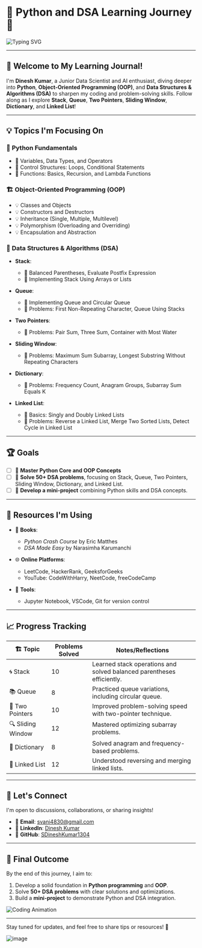 # 🚀 Python and DSA Learning Journey 🚀  

![Typing SVG](https://readme-typing-svg.herokuapp.com?font=Fira+Code&size=24&pause=1000&color=F70000&center=true&vCenter=true&width=600&lines=Mastering+Python+%26+DSA;Focusing+on+Core+Concepts+%26+Problem+Solving)  

---

## 👋 Welcome to My Learning Journal!  

I'm **Dinesh Kumar**, a Junior Data Scientist and AI enthusiast, diving deeper into **Python**, **Object-Oriented Programming (OOP)**, and **Data Structures & Algorithms (DSA)** to sharpen my coding and problem-solving skills. Follow along as I explore **Stack**, **Queue**, **Two Pointers**, **Sliding Window**, **Dictionary**, and **Linked List**!  

---

## 💡 **Topics I'm Focusing On**  

### 🐍 **Python Fundamentals**  
- 🎯 Variables, Data Types, and Operators  
- 🎯 Control Structures: Loops, Conditional Statements  
- 🎯 Functions: Basics, Recursion, and Lambda Functions  

### 🏗️ **Object-Oriented Programming (OOP)**  
- 💡 Classes and Objects  
- 💡 Constructors and Destructors  
- 💡 Inheritance (Single, Multiple, Multilevel)  
- 💡 Polymorphism (Overloading and Overriding)  
- 💡 Encapsulation and Abstraction  

### 🧮 **Data Structures & Algorithms (DSA)**  
- **Stack**:  
  - 🔄 Balanced Parentheses, Evaluate Postfix Expression  
  - 🔄 Implementing Stack Using Arrays or Lists  

- **Queue**:  
  - 🔄 Implementing Queue and Circular Queue  
  - 🔄 Problems: First Non-Repeating Character, Queue Using Stacks  

- **Two Pointers**:  
  - 🔄 Problems: Pair Sum, Three Sum, Container with Most Water  

- **Sliding Window**:  
  - 🔄 Problems: Maximum Sum Subarray, Longest Substring Without Repeating Characters  

- **Dictionary**:  
  - 🔄 Problems: Frequency Count, Anagram Groups, Subarray Sum Equals K  

- **Linked List**:  
  - 🔄 Basics: Singly and Doubly Linked Lists  
  - 🔄 Problems: Reverse a Linked List, Merge Two Sorted Lists, Detect Cycle in Linked List  

---

## 🏆 **Goals**  
- [ ] 🎯 **Master Python Core and OOP Concepts**  
- [ ] 🎯 **Solve 50+ DSA problems**, focusing on Stack, Queue, Two Pointers, Sliding Window, Dictionary, and Linked List.  
- [ ] 🎯 **Develop a mini-project** combining Python skills and DSA concepts.  

---

## 🧰 **Resources I'm Using**  
- 📘 **Books**:  
  - *Python Crash Course* by Eric Matthes  
  - *DSA Made Easy* by Narasimha Karumanchi  

- 🌐 **Online Platforms**:  
  - LeetCode, HackerRank, GeeksforGeeks  
  - YouTube: CodeWithHarry, NeetCode, freeCodeCamp  

- 🔧 **Tools**:  
  - Jupyter Notebook, VSCode, Git for version control  

---

## 📈 **Progress Tracking**  

| 🏗️ Topic           | Problems Solved | Notes/Reflections                                    |
|--------------------|-----------------|----------------------------------------------------|
| 🌀 Stack           | 10              | Learned stack operations and solved balanced parentheses efficiently. |
| 📚 Queue           | 8               | Practiced queue variations, including circular queue. |
| 🧮 Two Pointers    | 10              | Improved problem-solving speed with two-pointer technique. |
| 🔍 Sliding Window  | 12              | Mastered optimizing subarray problems.            |
| 📖 Dictionary      | 8               | Solved anagram and frequency-based problems.      |
| 🔗 Linked List     | 12              | Understood reversing and merging linked lists.    |

---

## 💬 **Let's Connect**  
I'm open to discussions, collaborations, or sharing insights!  
- 📧 **Email**: svani4830@gmail.com  
- 🔗 **LinkedIn**: [Dinesh Kumar](https://www.linkedin.com/in/s-dinesh-kumar2004)  
- 🐙 **GitHub**: [SDineshKumar1304](https://github.com/SDineshKumar1304)  

---

## 🏁 **Final Outcome**  
By the end of this journey, I aim to:  
1. Develop a solid foundation in **Python programming** and **OOP**.  
2. Solve **50+ DSA problems** with clear solutions and optimizations.  
3. Build a **mini-project** to demonstrate Python and DSA integration.  

![Coding Animation](https://media.giphy.com/media/qgQUggAC3Pfv687qPC/giphy.gif)  

---

Stay tuned for updates, and feel free to share tips or resources! 🚀

![image](https://github.com/user-attachments/assets/0a1b0b05-c52f-4837-b78e-95477170f600)
